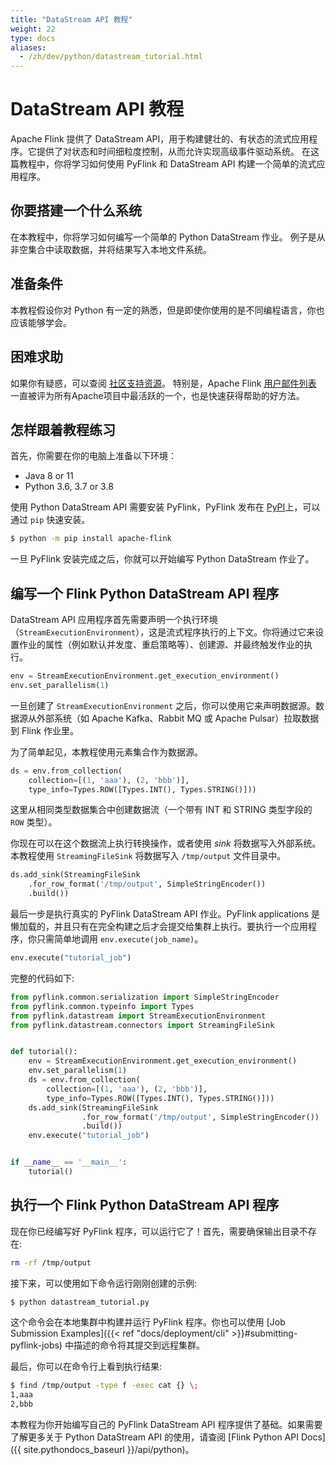 ```yaml
---
title: "DataStream API 教程"
weight: 22
type: docs
aliases:
  - /zh/dev/python/datastream_tutorial.html
---
```

<!--
Licensed to the Apache Software Foundation (ASF) under one
or more contributor license agreements.  See the NOTICE file
distributed with this work for additional information
regarding copyright ownership.  The ASF licenses this file
to you under the Apache License, Version 2.0 (the
"License"); you may not use this file except in compliance
with the License.  You may obtain a copy of the License at

  http://www.apache.org/licenses/LICENSE-2.0

Unless required by applicable law or agreed to in writing,
software distributed under the License is distributed on an
"AS IS" BASIS, WITHOUT WARRANTIES OR CONDITIONS OF ANY
KIND, either express or implied.  See the License for the
specific language governing permissions and limitations
under the License.
-->

# DataStream API 教程

Apache Flink 提供了 DataStream API，用于构建健壮的、有状态的流式应用程序。它提供了对状态和时间细粒度控制，从而允许实现高级事件驱动系统。
在这篇教程中，你将学习如何使用 PyFlink 和 DataStream API 构建一个简单的流式应用程序。



## 你要搭建一个什么系统

在本教程中，你将学习如何编写一个简单的 Python DataStream 作业。
例子是从非空集合中读取数据，并将结果写入本地文件系统。

## 准备条件

本教程假设你对 Python 有一定的熟悉，但是即使你使用的是不同编程语言，你也应该能够学会。

## 困难求助

如果你有疑惑，可以查阅 [社区支持资源](https://flink.apache.org/zh/community.html)。
特别是，Apache Flink [用户邮件列表](https://flink.apache.org/zh/community.html#mailing-lists) 一直被评为所有Apache项目中最活跃的一个，也是快速获得帮助的好方法。

## 怎样跟着教程练习

首先，你需要在你的电脑上准备以下环境：

* Java 8 or 11
* Python 3.6, 3.7 or 3.8

使用 Python DataStream API 需要安装 PyFlink，PyFlink 发布在 [PyPI](https://pypi.org/project/apache-flink/)上，可以通过 `pip` 快速安装。 

```bash
$ python -m pip install apache-flink
```

一旦 PyFlink 安装完成之后，你就可以开始编写 Python DataStream 作业了。

## 编写一个 Flink Python DataStream API 程序

DataStream API 应用程序首先需要声明一个执行环境（`StreamExecutionEnvironment`），这是流式程序执行的上下文。你将通过它来设置作业的属性（例如默认并发度、重启策略等）、创建源、并最终触发作业的执行。

```python
env = StreamExecutionEnvironment.get_execution_environment()
env.set_parallelism(1)
```

一旦创建了 `StreamExecutionEnvironment` 之后，你可以使用它来声明数据源。数据源从外部系统（如 Apache Kafka、Rabbit MQ 或 Apache Pulsar）拉取数据到 Flink 作业里。

为了简单起见，本教程使用元素集合作为数据源。

```python
ds = env.from_collection(
    collection=[(1, 'aaa'), (2, 'bbb')],
    type_info=Types.ROW([Types.INT(), Types.STRING()]))
```

这里从相同类型数据集合中创建数据流（一个带有 INT 和 STRING 类型字段的 `ROW` 类型）。

你现在可以在这个数据流上执行转换操作，或者使用 _sink_ 将数据写入外部系统。本教程使用 `StreamingFileSink` 将数据写入 `/tmp/output` 文件目录中。

```python
ds.add_sink(StreamingFileSink
    .for_row_format('/tmp/output', SimpleStringEncoder())
    .build())
```

最后一步是执行真实的 PyFlink DataStream API 作业。PyFlink applications 是懒加载的，并且只有在完全构建之后才会提交给集群上执行。要执行一个应用程序，你只需简单地调用 `env.execute(job_name)`。

```python
env.execute("tutorial_job")
```

完整的代码如下:

```python
from pyflink.common.serialization import SimpleStringEncoder
from pyflink.common.typeinfo import Types
from pyflink.datastream import StreamExecutionEnvironment
from pyflink.datastream.connectors import StreamingFileSink


def tutorial():
    env = StreamExecutionEnvironment.get_execution_environment()
    env.set_parallelism(1)
    ds = env.from_collection(
        collection=[(1, 'aaa'), (2, 'bbb')],
        type_info=Types.ROW([Types.INT(), Types.STRING()]))
    ds.add_sink(StreamingFileSink
                .for_row_format('/tmp/output', SimpleStringEncoder())
                .build())
    env.execute("tutorial_job")


if __name__ == '__main__':
    tutorial()
```

## 执行一个 Flink Python DataStream API 程序

现在你已经编写好 PyFlink 程序，可以运行它了！首先，需要确保输出目录不存在:

```bash
rm -rf /tmp/output
```

接下来，可以使用如下命令运行刚刚创建的示例:

```bash
$ python datastream_tutorial.py
```

这个命令会在本地集群中构建并运行 PyFlink 程序。你也可以使用 [Job Submission Examples]({{< ref "docs/deployment/cli" >}}#submitting-pyflink-jobs) 中描述的命令将其提交到远程集群。

最后，你可以在命令行上看到执行结果:

```bash
$ find /tmp/output -type f -exec cat {} \;
1,aaa
2,bbb
```

本教程为你开始编写自己的 PyFlink DataStream API 程序提供了基础。如果需要了解更多关于 Python DataStream API 的使用，请查阅 [Flink Python API Docs]({{ site.pythondocs_baseurl }}/api/python)。
